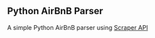 ## Python AirBnB Parser

A simple Python AirBnB parser using [Scraper API](http://scraperapi.com/?via=adnan98)